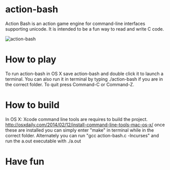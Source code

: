 # action-bash
Action Bash is an action game engine for command-line interfaces supporting unicode. It is intended to be a fun way to read and write C code.

![action-bash](http://softwaresoft.org/action-bash.gif)

# How to play
To run action-bash in OS X save action-bash and double click it to launch a terminal. You can also run it in terminal by typing ./action-bash if you are in the correct folder. To quit press Command-C or Command-Z.

# How to build
In OS X: Xcode command line tools are requires to build the project. http://osxdaily.com/2014/02/12/install-command-line-tools-mac-os-x/ once these are installed you can simply enter "make" in terminal while in the correct folder. Alternately you can run "gcc action-bash.c -lncurses" and run the a.out executable with ./a.out 

# Have fun

